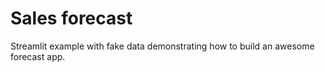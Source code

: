 # Sales forecast

Streamlit example with fake data demonstrating how to build an awesome forecast app.
